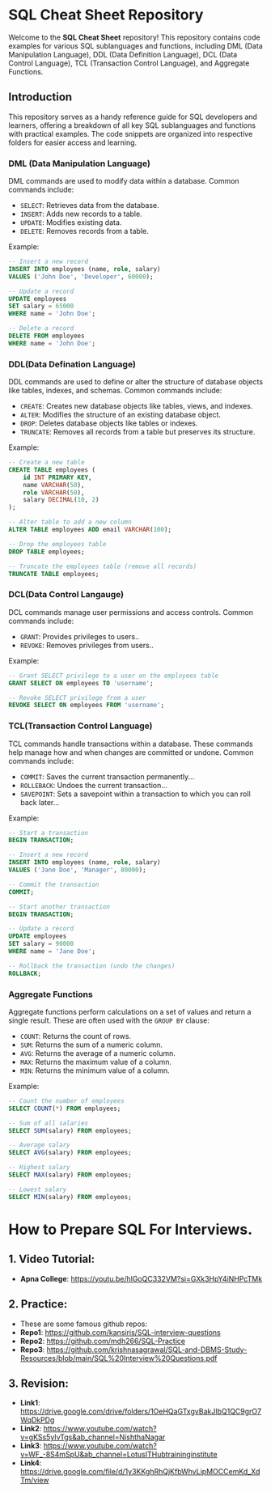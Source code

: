 # SQL Cheat Sheet Repository

Welcome to the **SQL Cheat Sheet** repository! This repository contains code examples for various SQL sublanguages and functions, including DML (Data Manipulation Language), DDL (Data Definition Language), DCL (Data Control Language), TCL (Transaction Control Language), and Aggregate Functions.

## Introduction

This repository serves as a handy reference guide for SQL developers and learners, offering a breakdown of all key SQL sublanguages and functions with practical examples. The code snippets are organized into respective folders for easier access and learning.

### DML (Data Manipulation Language)
DML commands are used to modify data within a database. Common commands include:
- `SELECT`: Retrieves data from the database.
- `INSERT`: Adds new records to a table.
- `UPDATE`: Modifies existing data.
- `DELETE`: Removes records from a table.

Example:
```sql
-- Insert a new record
INSERT INTO employees (name, role, salary)
VALUES ('John Doe', 'Developer', 60000);

-- Update a record
UPDATE employees
SET salary = 65000
WHERE name = 'John Doe';

-- Delete a record
DELETE FROM employees 
WHERE name = 'John Doe';
```
### DDL(Data Defination Language)
DDL commands are used to define or alter the structure of database objects like tables, indexes, and schemas. Common commands include: 
- `CREATE`: Creates new database objects like tables, views, and indexes.
- `ALTER`: Modifies the structure of an existing database object.
- `DROP`: Deletes database objects like tables or indexes.
- `TRUNCATE`: Removes all records from a table but preserves its structure.

Example:
```sql
-- Create a new table
CREATE TABLE employees (
    id INT PRIMARY KEY,
    name VARCHAR(50),
    role VARCHAR(50),
    salary DECIMAL(10, 2)
);

-- Alter table to add a new column
ALTER TABLE employees ADD email VARCHAR(100);

-- Drop the employees table
DROP TABLE employees;

-- Truncate the employees table (remove all records)
TRUNCATE TABLE employees;
```

### DCL(Data Control Langauge)
DCL commands manage user permissions and access controls. Common commands include:
- `GRANT`: Provides privileges to users..
- `REVOKE`: Removes privileges from users..

Example:
```sql
-- Grant SELECT privilege to a user on the employees table
GRANT SELECT ON employees TO 'username';

-- Revoke SELECT privilege from a user
REVOKE SELECT ON employees FROM 'username';
```

### TCL(Transaction Control Language)
TCL commands handle transactions within a database. These commands help manage how and when changes are committed or undone. Common commands include:
- `COMMIT`: Saves the current transaction permanently...
- `ROLLEBACK`: Undoes the current transaction...
- `SAVEPOINT`: Sets a savepoint within a transaction to which you can roll back later...

Example:
```sql
-- Start a transaction
BEGIN TRANSACTION;

-- Insert a new record
INSERT INTO employees (name, role, salary)
VALUES ('Jane Doe', 'Manager', 80000);

-- Commit the transaction
COMMIT;

-- Start another transaction
BEGIN TRANSACTION;

-- Update a record
UPDATE employees
SET salary = 90000
WHERE name = 'Jane Doe';

-- Rollback the transaction (undo the changes)
ROLLBACK;

```
### Aggregate Functions
Aggregate functions perform calculations on a set of values and return a single result. These are often used with the `GROUP BY` clause:
- `COUNT`: Returns the count of rows.
- `SUM`: Returns the sum of a numeric column.
- `AVG`: Returns the average of a numeric column.
- `MAX`: Returns the maximum value of a column.
- `MIN`: Returns the minimum value of a column.

Example:
```sql
-- Count the number of employees
SELECT COUNT(*) FROM employees;

-- Sum of all salaries
SELECT SUM(salary) FROM employees;

-- Average salary
SELECT AVG(salary) FROM employees;

-- Highest salary
SELECT MAX(salary) FROM employees;

-- Lowest salary
SELECT MIN(salary) FROM employees;
```

# How to Prepare SQL For Interviews. 

## 1. Video Tutorial: 
- **Apna College**: https://youtu.be/hlGoQC332VM?si=GXk3HpY4iNHPcTMk

## 2. Practice:
- These are some famous github repos:
- **Repo1**: https://github.com/kansiris/SQL-interview-questions
- **Repo2**: https://github.com/mdh266/SQL-Practice
- **Repo3**: https://github.com/krishnasagrawal/SQL-and-DBMS-Study-Resources/blob/main/SQL%20Interview%20Questions.pdf

## 3. Revision: 
- **Link1**: https://drive.google.com/drive/folders/1OeHQaGTxgvBakJIbQ1QC9grO7WqDkPDg
- **Link2**: https://www.youtube.com/watch?v=gKSs5yIvTgs&ab_channel=NishthaNagar
- **Link3**: https://www.youtube.com/watch?v=WF_-8S4mSpU&ab_channel=LotusITHubtraininginstitute
- **Link4**: https://drive.google.com/file/d/1y3KKghRhQjKfbWhvLipMOCCemKd_XdTm/view
  




